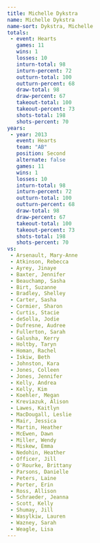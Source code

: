 ```yaml
---
title: Michelle Dykstra
name: Michelle Dykstra
name-sort: Dykstra, Michelle
totals:
 - event: Hearts
   games: 11
   wins: 1
   losses: 10
   inturn-total: 98
   inturn-percent: 72
   outturn-total: 100
   outturn-percent: 68
   draw-total: 98
   draw-percent: 67
   takeout-total: 100
   takeout-percent: 73
   shots-total: 198
   shots-percent: 70
years:
 - year: 2013
   event: Hearts
   team: "AB"
   position: Second
   alternate: false
   games: 11
   wins: 1
   losses: 10
   inturn-total: 98
   inturn-percent: 72
   outturn-total: 100
   outturn-percent: 68
   draw-total: 98
   draw-percent: 67
   takeout-total: 100
   takeout-percent: 73
   shots-total: 198
   shots-percent: 70
vs:
 - Arsenault, Mary-Anne
 - Atkinson, Rebecca
 - Ayrey, Jinaye
 - Baxter, Jennifer
 - Beauchamp, Sasha
 - Birt, Suzanne
 - Bradley, Shelley
 - Carter, Sasha
 - Cormier, Sharon
 - Curtis, Stacie
 - deSolla, Jodie
 - Dufresne, Audree
 - Fullerton, Sarah
 - Galusha, Kerry
 - Holtby, Taryn
 - Homan, Rachel
 - Iskiw, Beth
 - Johnston, Kara
 - Jones, Colleen
 - Jones, Jennifer
 - Kelly, Andrea
 - Kelly, Kim
 - Koehler, Megan
 - Kreviazuk, Alison
 - Lawes, Kaitlyn
 - MacDougall, Leslie
 - Mair, Jessica
 - Martin, Heather
 - McEwen, Dawn
 - Miller, Wendy
 - Miskew, Emma
 - Nedohin, Heather
 - Officer, Jill
 - O'Rourke, Brittany
 - Parsons, Danielle
 - Peters, Laine
 - Porter, Erin
 - Ross, Allison
 - Schraeder, Jeanna
 - Scott, Kelly
 - Shumay, Jill
 - Wasylkiw, Lauren
 - Wazney, Sarah
 - Weagle, Lisa
---
```

